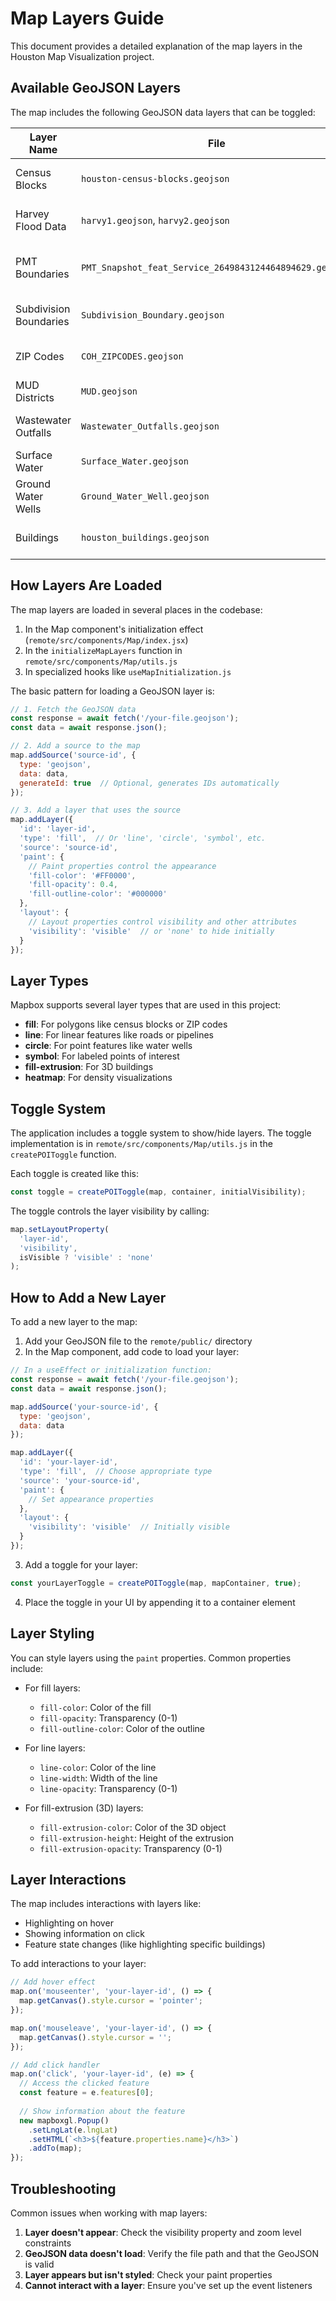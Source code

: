 # Map Layers Guide

This document provides a detailed explanation of the map layers in the Houston Map Visualization project.

## Available GeoJSON Layers

The map includes the following GeoJSON data layers that can be toggled:

| Layer Name | File | Description |
|------------|------|-------------|
| Census Blocks | `houston-census-blocks.geojson` | Houston census block boundaries |
| Harvey Flood Data | `harvy1.geojson`, `harvy2.geojson` | Flood data from Hurricane Harvey |
| PMT Boundaries | `PMT_Snapshot_feat_Service_2649843124464894629.geojson` | PMT (Property Market Taxonomy) boundaries |
| Subdivision Boundaries | `Subdivision_Boundary.geojson` | Houston subdivision boundaries |
| ZIP Codes | `COH_ZIPCODES.geojson` | City of Houston ZIP code boundaries |
| MUD Districts | `MUD.geojson` | Municipal Utility Districts |
| Wastewater Outfalls | `Wastewater_Outfalls.geojson` | Wastewater discharge points |
| Surface Water | `Surface_Water.geojson` | Surface water features |
| Ground Water Wells | `Ground_Water_Well.geojson` | Ground water well locations |
| Buildings | `houston_buildings.geojson` | OpenStreetMap building data for Houston |

## How Layers Are Loaded

The map layers are loaded in several places in the codebase:

1. In the Map component's initialization effect (`remote/src/components/Map/index.jsx`)
2. In the `initializeMapLayers` function in `remote/src/components/Map/utils.js`
3. In specialized hooks like `useMapInitialization.js`

The basic pattern for loading a GeoJSON layer is:

```javascript
// 1. Fetch the GeoJSON data
const response = await fetch('/your-file.geojson');
const data = await response.json();

// 2. Add a source to the map
map.addSource('source-id', {
  type: 'geojson',
  data: data,
  generateId: true  // Optional, generates IDs automatically
});

// 3. Add a layer that uses the source
map.addLayer({
  'id': 'layer-id',
  'type': 'fill',  // Or 'line', 'circle', 'symbol', etc.
  'source': 'source-id',
  'paint': {
    // Paint properties control the appearance
    'fill-color': '#FF0000',
    'fill-opacity': 0.4,
    'fill-outline-color': '#000000'
  },
  'layout': {
    // Layout properties control visibility and other attributes
    'visibility': 'visible'  // or 'none' to hide initially
  }
});
```

## Layer Types

Mapbox supports several layer types that are used in this project:

- **fill**: For polygons like census blocks or ZIP codes
- **line**: For linear features like roads or pipelines
- **circle**: For point features like water wells
- **symbol**: For labeled points of interest
- **fill-extrusion**: For 3D buildings
- **heatmap**: For density visualizations

## Toggle System

The application includes a toggle system to show/hide layers. The toggle implementation is in `remote/src/components/Map/utils.js` in the `createPOIToggle` function.

Each toggle is created like this:

```javascript
const toggle = createPOIToggle(map, container, initialVisibility);
```

The toggle controls the layer visibility by calling:

```javascript
map.setLayoutProperty(
  'layer-id',
  'visibility',
  isVisible ? 'visible' : 'none'
);
```

## How to Add a New Layer

To add a new layer to the map:

1. Add your GeoJSON file to the `remote/public/` directory
2. In the Map component, add code to load your layer:

```javascript
// In a useEffect or initialization function:
const response = await fetch('/your-file.geojson');
const data = await response.json();

map.addSource('your-source-id', {
  type: 'geojson',
  data: data
});

map.addLayer({
  'id': 'your-layer-id',
  'type': 'fill',  // Choose appropriate type
  'source': 'your-source-id',
  'paint': {
    // Set appearance properties
  },
  'layout': {
    'visibility': 'visible'  // Initially visible
  }
});
```

3. Add a toggle for your layer:

```javascript
const yourLayerToggle = createPOIToggle(map, mapContainer, true);
```

4. Place the toggle in your UI by appending it to a container element

## Layer Styling

You can style layers using the `paint` properties. Common properties include:

- For fill layers:
  - `fill-color`: Color of the fill
  - `fill-opacity`: Transparency (0-1)
  - `fill-outline-color`: Color of the outline

- For line layers:
  - `line-color`: Color of the line
  - `line-width`: Width of the line
  - `line-opacity`: Transparency (0-1)

- For fill-extrusion (3D) layers:
  - `fill-extrusion-color`: Color of the 3D object
  - `fill-extrusion-height`: Height of the extrusion
  - `fill-extrusion-opacity`: Transparency (0-1)

## Layer Interactions

The map includes interactions with layers like:

- Highlighting on hover
- Showing information on click
- Feature state changes (like highlighting specific buildings)

To add interactions to your layer:

```javascript
// Add hover effect
map.on('mouseenter', 'your-layer-id', () => {
  map.getCanvas().style.cursor = 'pointer';
});

map.on('mouseleave', 'your-layer-id', () => {
  map.getCanvas().style.cursor = '';
});

// Add click handler
map.on('click', 'your-layer-id', (e) => {
  // Access the clicked feature
  const feature = e.features[0];
  
  // Show information about the feature
  new mapboxgl.Popup()
    .setLngLat(e.lngLat)
    .setHTML(`<h3>${feature.properties.name}</h3>`)
    .addTo(map);
});
```

## Troubleshooting

Common issues when working with map layers:

1. **Layer doesn't appear**: Check the visibility property and zoom level constraints
2. **GeoJSON data doesn't load**: Verify the file path and that the GeoJSON is valid
3. **Layer appears but isn't styled**: Check your paint properties
4. **Cannot interact with a layer**: Ensure you've set up the event listeners 